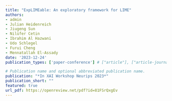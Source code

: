 ```yaml
---
title: "ExpLIMEable: An exploratory framework for LIME"
authors:
- admin
- Julian Heidenreich
- Jiugeng Sun
- Nilüfer Cetin
- Ibrahim Al Hazwani
- Udo Schlegel
- Furui Cheng
- Mennatallah El-Assady
date: '2023-12-24'
publication_types: ['paper-conference'] # ["article"], ["article-journal"] or ['paper-conference']

# Publication name and optional abbreviated publication name.
publication: "*In XAI Workshop Neurips 2023*"
publication_short: ""
featured: true
url_pdf: https://openreview.net/pdf?id=81FSrQxgEv
---
```

